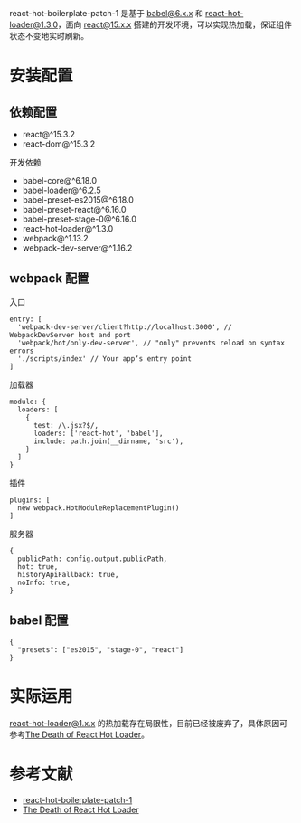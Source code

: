react-hot-boilerplate-patch-1 是基于 babel@6.x.x 和 react-hot-loader@1.3.0，面向 react@15.x.x 搭建的开发环境，可以实现热加载，保证组件状态不变地实时刷新。

# 安装配置
## 依赖配置
- react@^15.3.2
- react-dom@^15.3.2

开发依赖

- babel-core@^6.18.0
- babel-loader@^6.2.5
- babel-preset-es2015@^6.18.0
- babel-preset-react@^6.16.0
- babel-preset-stage-0@^6.16.0
- react-hot-loader@^1.3.0
- webpack@^1.13.2
- webpack-dev-server@^1.16.2

## webpack 配置
入口

```
entry: [
  'webpack-dev-server/client?http://localhost:3000', // WebpackDevServer host and port
  'webpack/hot/only-dev-server', // "only" prevents reload on syntax errors
  './scripts/index' // Your appʼs entry point
]
```

加载器

```
module: {
  loaders: [
    {
      test: /\.jsx?$/,
      loaders: ['react-hot', 'babel'],
      include: path.join(__dirname, 'src'),
    }
  ]
}
```

插件

```
plugins: [
  new webpack.HotModuleReplacementPlugin()
]
```

服务器

```
{
  publicPath: config.output.publicPath,
  hot: true,
  historyApiFallback: true,
  noInfo: true,
}
```

## babel 配置
```
{
  "presets": ["es2015", "stage-0", "react"]
}
```

# 实际运用
react-hot-loader@1.x.x 的热加载存在局限性，目前已经被废弃了，具体原因可参考[The Death of React Hot Loader](https://medium.com/@dan_abramov/the-death-of-react-hot-loader-765fa791d7c4#.yfggnemll)。

# 参考文献
- [react-hot-boilerplate-patch-1](https://github.com/gaearon/react-hot-boilerplate/tree/gaearon-patch-1)
- [The Death of React Hot Loader](https://medium.com/@dan_abramov/the-death-of-react-hot-loader-765fa791d7c4#.yfggnemll)
